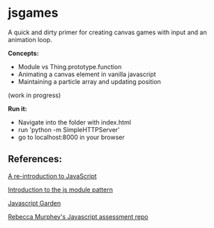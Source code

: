 jsgames
=======

A quick and dirty primer for creating canvas games with input and an animation loop.

**Concepts:**
- Module vs Thing.prototype.function
- Animating a canvas element in vanilla javascript
- Maintaining a particle array and updating position

(work in progress)

**Run it:**
- Navigate into the folder with index.html
- run 'python -m SimpleHTTPServer'
- go to localhost:8000 in your browser



References:
------------

[A re-introduction to JavaScript](https://developer.mozilla.org/en-US/docs/Web/JavaScript/A_re-introduction_to_JavaScript)

[Introduction to the js module pattern](http://www.adequatelygood.com/JavaScript-Module-Pattern-In-Depth.html)

[Javascript Garden](http://bonsaiden.github.io/JavaScript-Garden/)

[Rebecca Murphey's Javascript assessment repo](https://github.com/rmurphey/js-assessment)

